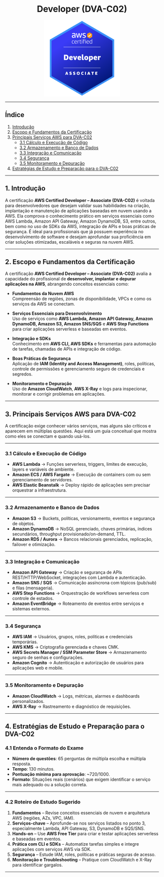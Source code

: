 <h1 align=center> Developer (DVA-C02) </h1>

<div align=center>
    <img width=250px src="./../../assets/aws-exam/dva.png">
</div>

---

## Índice
1. [Introdução](#1-introdução)  
2. [Escopo e Fundamentos da Certificação](#2-escopo-e-fundamentos-da-certificação)  
3. [Principais Serviços AWS para DVA-C02](#3-principais-serviços-aws-para-dva-c02)  
   - [3.1 Cálculo e Execução de Código](#31-cálculo-e-execução-de-código)  
   - [3.2 Armazenamento e Banco de Dados](#32-armazenamento-e-banco-de-dados)  
   - [3.3 Integração e Comunicação](#33-integração-e-comunicação)  
   - [3.4 Segurança](#34-segurança)  
   - [3.5 Monitoramento e Depuração](#35-monitoramento-e-depuração)
4. [Estratégias de Estudo e Preparação para o DVA-C02](#4-estratégias-de-estudo-e-preparação-para-o-dva-c02)  

---

## 1. Introdução

A certificação **AWS Certified Developer – Associate (DVA-C02)** é voltada para desenvolvedores que desejam validar suas habilidades na criação, implantação e manutenção de aplicações baseadas em nuvem usando a AWS. Ela comprova o conhecimento prático em serviços essenciais como AWS Lambda, Amazon API Gateway, Amazon DynamoDB, S3, entre outros, bem como no uso de SDKs da AWS, integração de APIs e boas práticas de segurança. É ideal para profissionais que já possuem experiência no desenvolvimento de software e desejam aprofundar sua proficiência em criar soluções otimizadas, escaláveis e seguras na nuvem AWS.

---

## 2. Escopo e Fundamentos da Certificação

A certificação **AWS Certified Developer – Associate (DVA-C02)** avalia a capacidade do profissional de **desenvolver, implantar e depurar aplicações na AWS**, abrangendo conceitos essenciais como:

* **Fundamentos da Nuvem AWS**  
  Compreensão de regiões, zonas de disponibilidade, VPCs e como os serviços da AWS se conectam.

* **Serviços Essenciais para Desenvolvimento**  
  Uso de serviços como **AWS Lambda, Amazon API Gateway, Amazon DynamoDB, Amazon S3, Amazon SNS/SQS** e **AWS Step Functions** para criar aplicações serverless e baseadas em eventos.

* **Integração e SDKs**  
  Conhecimento em **AWS CLI, AWS SDKs** e ferramentas para automação de tarefas, chamadas de APIs e integração de código.

* **Boas Práticas de Segurança**  
  Aplicação de **IAM (Identity and Access Management)**, roles, políticas, controle de permissões e gerenciamento seguro de credenciais e segredos.

* **Monitoramento e Depuração**  
  Uso de **Amazon CloudWatch**, **AWS X-Ray** e logs para inspecionar, monitorar e corrigir problemas em aplicações.

---

## 3. Principais Serviços AWS para DVA-C02

A certificação exige conhecer vários serviços, mas alguns são críticos e aparecem em múltiplas questões. Aqui está um guia conceitual que mostra como eles se conectam e quando usá-los.

---

### 3.1 Cálculo e Execução de Código

* **AWS Lambda** → Funções serverless, triggers, limites de execução, layers e variáveis de ambiente.  
* **Amazon ECS / AWS Fargate** → Execução de containers com ou sem gerenciamento de servidores.  
* **AWS Elastic Beanstalk** → Deploy rápido de aplicações sem precisar orquestrar a infraestrutura.

---

### 3.2 Armazenamento e Banco de Dados

* **Amazon S3** → Buckets, políticas, versionamento, eventos e segurança de objetos.  
* **Amazon DynamoDB** → NoSQL gerenciado, chaves primárias, índices secundários, throughput provisionado/on-demand, TTL.  
* **Amazon RDS / Aurora** → Bancos relacionais gerenciados, replicação, failover e otimização.

---

### 3.3 Integração e Comunicação

* **Amazon API Gateway** → Criação e segurança de APIs REST/HTTP/WebSocket, integrações com Lambda e autenticação.  
* **Amazon SNS / SQS** → Comunicação assíncrona com tópicos (pub/sub) e filas (mensageria).  
* **AWS Step Functions** → Orquestração de workflows serverless com controle de estados.  
* **Amazon EventBridge** → Roteamento de eventos entre serviços e sistemas externos.

---

### 3.4 Segurança

* **AWS IAM** → Usuários, grupos, roles, políticas e credenciais temporárias.  
* **AWS KMS** → Criptografia gerenciada e chaves CMK.  
* **AWS Secrets Manager / SSM Parameter Store** → Armazenamento seguro de senhas e configurações.  
* **Amazon Cognito** → Autenticação e autorização de usuários para aplicações web e mobile.

---

### 3.5 Monitoramento e Depuração

* **Amazon CloudWatch** → Logs, métricas, alarmes e dashboards personalizados.  
* **AWS X-Ray** → Rastreamento e diagnóstico de requisições.

---

## 4. Estratégias de Estudo e Preparação para o DVA-C02

### **4.1 Entenda o Formato do Exame**

* **Número de questões**: 65 perguntas de múltipla escolha e múltipla resposta.
* **Tempo**: 130 minutos.
* **Pontuação mínima para aprovação**: \~720/1000.
* **Formato**: Situações reais (cenários) que exigem identificar o serviço mais adequado ou a solução correta.

---

### **4.2 Roteiro de Estudo Sugerido**

1. **Fundamentos** – Revise conceitos essenciais de nuvem e arquitetura AWS (regiões, AZs, VPC, IAM).
2. **Serviços-chave** – Aprofunde-se nos serviços listados no ponto 3, especialmente Lambda, API Gateway, S3, DynamoDB e SQS/SNS.
3. **Hands-on** – Use **AWS Free Tier** para criar e testar aplicações serverless e baseadas em eventos.
4. **Prática com CLI e SDKs** – Automatize tarefas simples e integre aplicações com serviços AWS via SDK.
5. **Segurança** – Estude IAM, roles, políticas e práticas seguras de acesso.
6. **Monitoração e Troubleshooting** – Pratique com CloudWatch e X-Ray para identificar gargalos.

---